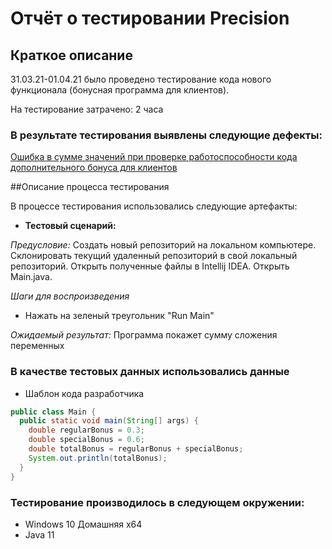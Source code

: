 # Отчёт о тестировании Precision
## Краткое описание
31.03.21-01.04.21 было проведено тестирование кода нового функционала (бонусная программа для клиентов).

На тестирование затрачено: 2 часа

### В результате тестирования выявлены следующие дефекты:

[Ошибка в сумме значений при проверке работоспособности кода дополнительного бонуса для клиентов](https://github.com/Anastasia-Sterh/Java2.2/issues/1)

##Описание процесса тестирования

В процессе тестирования использовались следующие артефакты:

- **Тестовый сценарий:**

*Предусловие:*
  Создать новый репозиторий на локальном компьютере. Склонировать текущий удаленный репозиторий в свой локальный репозиторий. Открыть полученные файлы в Intellij IDEA. Открыть Main.java.

*Шаги для воспроизведения*

- Нажать на зеленый треугольник "Run Main"

*Ожидаемый результат:*
Программа покажет сумму сложения переменных

### В качестве тестовых данных использовались данные 
- Шаблон кода разработчика

```java
public class Main {
  public static void main(String[] args) {
    double regularBonus = 0.3;
    double specialBonus = 0.6;
    double totalBonus = regularBonus + specialBonus;
    System.out.println(totalBonus);
  }
} 

```


### Тестирование производилось в следующем окружении:

- Windows 10 Домашняя х64
- Java 11
